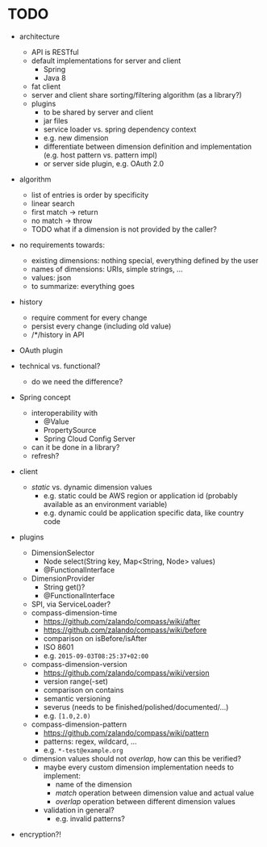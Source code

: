 # TODO

- architecture
    - API is RESTful
    - default implementations for server and client
        - Spring
        - Java 8
    - fat client
    - server and client share sorting/filtering algorithm (as a library?)
    - plugins
        - to be shared by server and client
        - jar files
        - service loader vs. spring dependency context
        - e.g. new dimension
        - differentiate between dimension definition and implementation (e.g. host pattern vs. pattern impl)
        - or server side plugin, e.g. OAuth 2.0

- algorithm
    - list of entries is order by specificity
    - linear search
    - first match -> return
    - no match -> throw
    - TODO what if a dimension is not provided by the caller?
        
- no requirements towards:
    - existing dimensions: nothing special, everything defined by the user
    - names of dimensions: URIs, simple strings, ...
    - values: json
    - to summarize: everything goes
    
- history
    - require comment for every change
    - persist every change (including old value)
    - /*/history in API 
    
- OAuth plugin
        
- technical vs. functional?
    - do we need the difference?
- Spring concept
    - interoperability with
        - @Value
        - PropertySource
        - Spring Cloud Config Server
    - can it be done in a library?
    - refresh?
- client
    - *static* vs. dynamic dimension values
        - e.g. static could be AWS region or application id (probably available as an environment variable)
        - e.g. dynamic could be application specific data, like country code
- plugins
    - DimensionSelector
        - <T> Node<T> select(String key, Map<String, Node<T>> values)
        - @FunctionalInterface
     - DimensionProvider
        - String get()?
        - @FunctionalInterface
    - SPI, via ServiceLoader?
    - compass-dimension-time
        - https://github.com/zalando/compass/wiki/after
        - https://github.com/zalando/compass/wiki/before
        - comparison on isBefore/isAfter
        - ISO 8601
        - e.g. `2015-09-03T08:25:37+02:00`
    - compass-dimension-version
        - https://github.com/zalando/compass/wiki/version
        - version range(-set)
        - comparison on contains
        - semantic versioning
        - severus (needs to be finished/polished/documented/...)
        - e.g. `[1.0,2.0)`
    - compass-dimension-pattern
        - https://github.com/zalando/compass/wiki/pattern
        - patterns: regex, wildcard, ...
        - e.g. `*-test@example.org`
    - dimension values should not *overlap*, how can this be verified?
        - maybe every custom dimension implementation needs to implement:
            - name of the dimension
            - *match* operation between dimension value and actual value
            - *overlap* operation between different dimension values
        - validation in general?
            - e.g. invalid patterns?
- encryption?!